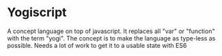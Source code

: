 # Yogiscript
A concept language on top of javascript. It replaces all "var" or "function" with the term "yogi". The concept is to make the language as type-less as possible.
Needs a lot of work to get it to a usable state with ES6
